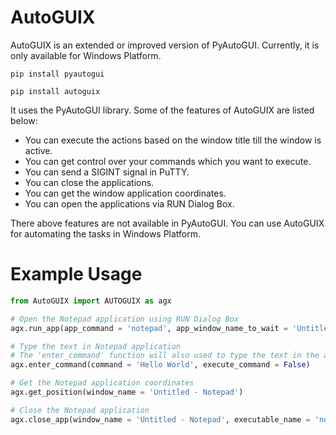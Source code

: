 AutoGUIX
========

AutoGUIX is an extended or improved version of PyAutoGUI. Currently, it is only available for Windows Platform.

```pip install pyautogui```

```pip install autoguix```

It uses the PyAutoGUI library. Some of the features of AutoGUIX are listed below:

* You can execute the actions based on the window title till the window is active.
* You can get control over your commands which you want to execute.
* You can send a SIGINT signal in PuTTY.
* You can close the applications.
* You can get the window application coordinates.
* You can open the applications via RUN Dialog Box.

There above features are not available in PyAutoGUI. You can use AutoGUIX for automating the tasks in Windows Platform.

Example Usage
=============

```python
from AutoGUIX import AUTOGUIX as agx

# Open the Notepad application using RUN Dialog Box
agx.run_app(app_command = 'notepad', app_window_name_to_wait = 'Untitled - Notepad')

# Type the text in Notepad application
# The 'enter_command' function will also used to type the text in the application
agx.enter_command(command = 'Hello World', execute_command = False)

# Get the Notepad application coordinates
agx.get_position(window_name = 'Untitled - Notepad')

# Close the Notepad application
agx.close_app(window_name = 'Untitled - Notepad', executable_name = 'notepad.exe')
```
